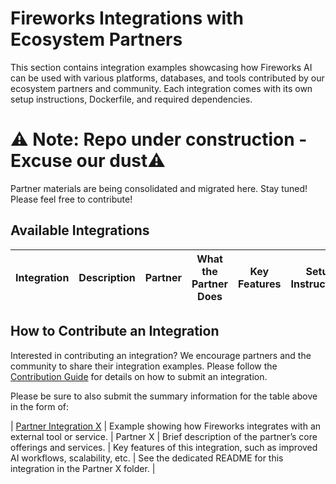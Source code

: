 # Fireworks Integrations with Ecosystem Partners

This section contains integration examples showcasing how Fireworks AI can be used with various platforms, databases, and tools contributed by our ecosystem partners and community. Each integration comes with its own setup instructions, Dockerfile, and required dependencies.

# ⚠️ Note: Repo under construction  - Excuse our dust⚠️
Partner materials are being consolidated and migrated here. Stay tuned!
Please feel free to contribute!


## Available Integrations

| Integration | Description | Partner | What the Partner Does | Key Features | Setup Instructions |
|-------------|-------------|---------|-----------------------|--------------|--------------------|



## How to Contribute an Integration

Interested in contributing an integration? We encourage partners and the community to share their integration examples. Please follow the [Contribution Guide](../Contribution.md) for details on how to submit an integration.

Please be sure to also submit the summary information for the table above in the form of: 

| [Partner Integration X](./Partner_X/README.md) | Example showing how Fireworks integrates with an external tool or service. | Partner X | Brief description of the partner’s core offerings and services. | Key features of this integration, such as improved AI workflows, scalability, etc. | See the dedicated README for this integration in the Partner X folder. |